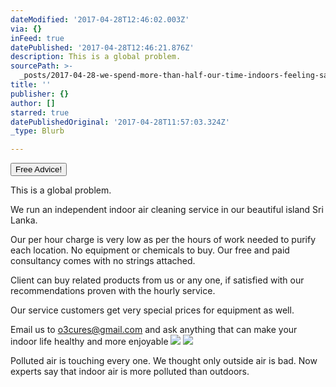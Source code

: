 ```yaml
---
dateModified: '2017-04-28T12:46:02.003Z'
via: {}
inFeed: true
datePublished: '2017-04-28T12:46:21.876Z'
description: This is a global problem.
sourcePath: >-
  _posts/2017-04-28-we-spend-more-than-half-our-time-indoors-feeling-safe-n-sec.md
title: ''
publisher: {}
author: []
starred: true
datePublishedOriginal: '2017-04-28T11:57:03.324Z'
_type: Blurb

---
```

<button data-role="cta" style="">Free Advice! </button>

This is a global problem.

We run an independent indoor air cleaning service in our beautiful island Sri Lanka.

Our per hour charge is very low as per the hours of work needed to purify each location. No equipment or chemicals to buy. Our free and paid consultancy comes with no strings attached.

Client can buy related products from us or any one, if satisfied with our recommendations proven with the hourly service.

Our service customers get very special prices for equipment as well.

Email us to o3cures@gmail.com and ask anything that can make your indoor life healthy and more enjoyable
![](https://the-grid-user-content.s3-us-west-2.amazonaws.com/dd20f2a7-9f03-4a9a-8e06-ed956e574e82.jpg)
![](https://the-grid-user-content.s3-us-west-2.amazonaws.com/4d36d05e-8680-4ad8-a711-567f2883d4de.jpg)

Polluted air is touching every one. We thought only outside air is bad. Now experts say that indoor air is more polluted than outdoors.